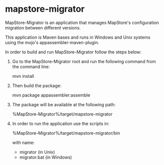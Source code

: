 mapstore-migrator
=================

MapStore-Migrator is an application that manages MapStore's configuration migration between different versions.

This application is Maven bases and runs in Windows and Unix systems using the mojo's appassembler-maven-plugin.

In order to build and run MapStore-Migrator follow the steps below:

1) Go to the MapStore-Migrator root and run the following command from the command line:

	mvn install 

2) Then build the package:

	mvn package appassembler:assemble
	
3) The package will be available at the following path:

	%MapStore-Migrator%/target/mapstore-migrator
	
4) In order to run the application use the scripts in:

	%MapStore-Migrator%/target/mapstore-migrator/bin
	
	with name:
	
	- migrator (in Unix)
	- migrator.bat (in Windows)
